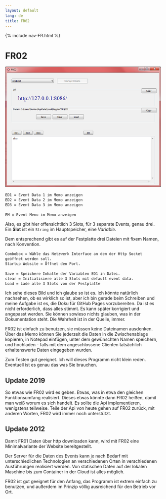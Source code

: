 ```yaml
---
layout: default
lang: de
title: FR02
---
```


{% include nav-FR.html %}

<h1>FR02</h1>

![FR02 screenshot](../images/FR02.png)

```
ED1 = Event Data 1 im Memo anzeigen
ED2 = Event Data 2 im Memo anzeigen
ED3 = Event Data 3 im Memo anzeigen

EM = Event Menu im Memo anzeigen
```

Also, es gibt hier offensichtlich 3 Slots, für 3 separate Events, genau drei.
Ein **Slot** ist ein `String` im Hauptspeicher, eine *Variable*.

Dem entsprechend gibt es auf der Festplatte drei Dateien mit fixem Namen, nach Konvention.

```
Combobox = Wähle das Netzwerk Interface an dem der Http Socket geöffnet werden soll.
Startup Website = Öffnet den Port.

Save = Speichere Inhalte der Variablen ED1 in Datei.
clear = Initialisiere alle 3 Slots mit default event data.
Load = Lade alle 3 Slots von der Festplatte
```

Ich sehe dieses Bild und ich glaube so ist es. Ich könnte natürlich nachsehen, ob es wirklich so ist,
aber ich bin gerade beim Schreiben und meine Aufgabe ist es, die Doku für GitHub Pages vorzubereiten.
Da ist es nicht erforderlich, dass alles stimmt. Es kann später korrigiert und angepasst werden.
Sie können sowieso nichts glauben, was in der Dokumentation steht. Die Wahrheit ist in der Quelle, immer.

FR02 ist einfach zu benutzen, sie müssen keine Dateinamen ausdenken.
Über das Memo können Sie jederzeit die Daten in die Zwischenablage kopieren, in Notepad einfügen,
unter dem gewünschten Namen speichern, und hochladen - 
falls mit dem angeschlossene Clienten tatsächlich erhaltenswerte Daten eingegeben wurden.

Zum Testen gut geeignet. Ich will dieses Programm nicht klein reden. 
Eventuell ist es genau das was Sie brauchen.

## Update 2019

So etwas wie FR02 wird es geben. Etwas, was in etwa den gleichen Funktionsumfang realisiert.
Dieses etwas könnte dann FR02 heißen, damit man weiß worum es sich handelt.
Es sollte die Api implementieren, wenigstens teilweise.
Teile der Api von heute gehen auf FR02 zurück, mit anderen Worten, FR02 wird immer noch unterstützt.

## Update 2012

Damit FR01 Daten über http downloaden kann, wird mit FR02 eine Minimalvariante der Website bereitgestellt.

Der Server für die Daten des Events kann je nach Bedarf mit unterschiedlichen Technologien 
an verschiedenen Orten in verschiedenen Ausführungen realisiert werden. 
Von statischen Daten auf der lokalen Maschine bis zum Container in der Cloud ist alles möglich.

FR02 ist gut geeignet für den Anfang, das Programm ist extrem einfach zu benutzen, 
und außerdem im Prinzip völlig ausreichend für den Betrieb vor Ort.
